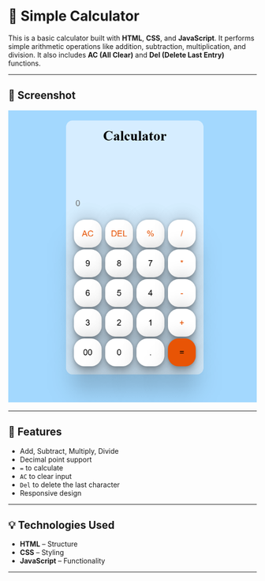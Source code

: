 # 🔢 Simple Calculator

This is a basic calculator built with **HTML**, **CSS**, and **JavaScript**. It performs simple arithmetic operations like addition, subtraction, multiplication, and division. It also includes **AC (All Clear)** and **Del (Delete Last Entry)** functions.

---

## 📸 Screenshot

![Calculator Screenshot](screenshot.png)


---

## 🚀 Features

- Add, Subtract, Multiply, Divide
- Decimal point support
- `=` to calculate
- `AC` to clear input
- `Del` to delete the last character
- Responsive design

---

## 💡 Technologies Used

- **HTML** – Structure
- **CSS** – Styling
- **JavaScript** – Functionality

---


